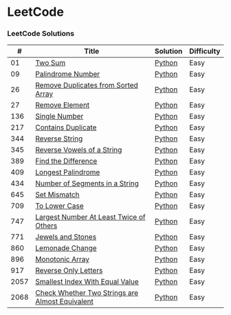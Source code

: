 LeetCode
========

### LeetCode Solutions

| # | Title | Solution | Difficulty |
|---|-------|----------|------------|
|01|[Two Sum](https://leetcode.com/problems/two-sum/)|[Python](src/python/_01_easy/_01_two-sum.py)|Easy|
|09|[Palindrome Number](https://leetcode.com/problems/palindrome-number/)|[Python](src/python/_01_easy/_09_palindrome-number.py)|Easy|
|26|[Remove Duplicates from Sorted Array](https://leetcode.com/problems/remove-duplicates-from-sorted-array/)|[Python](src/python/_01_easy/_26_remove-duplicates-from-sorted-array.py)|Easy|
|27|[Remove Element](https://leetcode.com/problems/remove-element/description/)|[Python](src/python/_01_easy/_27_remove-element.py)|Easy|
|136|[Single Number](https://leetcode.com/problems/single-number/)|[Python](src/python/_01_easy/_136_single-number.py)|Easy|
|217|[Contains Duplicate](https://leetcode.com/problems/contains-duplicate/)|[Python](src/python/_01_easy/_217_contains-duplicate.py)|Easy|
|344|[Reverse String](https://leetcode.com/problems/reverse-string/)|[Python](src/python/_01_easy/_344_reverse-string.py)|Easy|
|345|[Reverse Vowels of a String](https://leetcode.com/problems/reverse-vowels-of-a-string/)|[Python](src/python/_01_easy/_345_reverse-vowels-of-a-string.py)|Easy|
|389|[Find the Difference](https://leetcode.com/problems/find-the-difference/description/)|[Python](src/python/_01_easy/_389_find-the-difference.py)|Easy|
|409|[Longest Palindrome](https://leetcode.com/problems/longest-palindrome/)|[Python](src/python/_01_easy/_409_longest-palindrome.py)|Easy|
|434|[Number of Segments in a String](https://leetcode.com/problems/number-of-segments-in-a-string/)|[Python](src/python/_01_easy/_434_number-of-segments-in-a-string.py)|Easy|
|645|[Set Mismatch](https://leetcode.com/problems/set-mismatch/)|[Python](src/python/_01_easy/_645_set-mismatch.py)|Easy|
|709|[To Lower Case](https://leetcode.com/problems/to-lower-case/description/)|[Python](src/python/_01_easy/_709_to-lower-case.py)|Easy|
|747|[Largest Number At Least Twice of Others](https://leetcode.com/problems/largest-number-at-least-twice-of-others/description/)|[Python](src/python/_01_easy/_747_largest-number-at-least-twice-of-others.py)|Easy|
|771|[Jewels and Stones](https://leetcode.com/problems/jewels-and-stones/description/)|[Python](src/python/_01_easy/_771_jewels-and-stones.py)|Easy|
|860|[Lemonade Change](https://leetcode.com/problems/lemonade-change/description/)|[Python](src/python/_01_easy/_860_lemonade-change.py)|Easy|
|896|[Monotonic Array](https://leetcode.com/problems/monotonic-array/description/)|[Python](src/python/_01_easy/_896_monotonic-array.py)|Easy|
|917|[Reverse Only Letters](https://leetcode.com/problems/reverse-only-letters/description/)|[Python](src/python/_01_easy/_917_reverse-only-letters.py)|Easy|
|2057|[Smallest Index With Equal Value](https://leetcode.com/problems/smallest-index-with-equal-value/)|[Python](src/python/_01_easy/_2057_smallest-index-with-equal-value.py)|Easy|
|2068|[Check Whether Two Strings are Almost Equivalent](https://leetcode.com/problems/check-whether-two-strings-are-almost-equivalent/)|[Python](src/python/_01_easy/_2068_check-whether-two-strings-are-almost-equivalent.py)|Easy|
